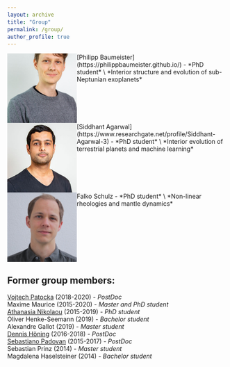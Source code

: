 ```yaml
---
layout: archive
title: "Group"
permalink: /group/
author_profile: true
---
```



<img align="left" src="../images/philipp.jpg" alt="" width="160"/>  
[Philipp Baumeister](https://philippbaumeister.github.io/) - *PhD student* \
*Interior structure and evolution of sub-Neptunian exoplanets* 
<br clear="left"/>

<img align="left" src="../images/sid.jpg" alt="" width="160"/>  
[Siddhant Agarwal](https://www.researchgate.net/profile/Siddhant-Agarwal-3) - *PhD student* \
*Interior evolution of terrestrial planets and machine learning* 
<br clear="left"/>

<img align="left" src="../images/falko.jpg" alt="" width="160"/>  
Falko Schulz - *PhD student* \
*Non-linear rheologies and mantle dynamics* 
<br clear="left"/>

## Former group members:
[Vojtech Patocka](http://geo.mff.cuni.cz/~patocka/)  (2018-2020) - *PostDoc* \
Maxime Maurice (2015-2020) - *Master and PhD student* \
[Athanasia Nikolaou](https://www.researchgate.net/profile/Athanasia_Nikolaou) (2015-2019) - *PhD student* \
Oliver Henke-Seemann (2019) - *Bachelor student* \
Alexandre Gallot (2019) - *Master student* \
[Dennis Höning](http://www.dhoening.de/) (2016-2018) - *PostDoc* \
[Sebastiano Padovan](https://www.researchgate.net/profile/Sebastiano_Padovan) (2015-2017) - *PostDoc* \
Sebastian Prinz (2014) - *Master student* \
Magdalena Haselsteiner (2014) - *Bachelor student*
